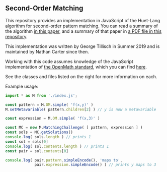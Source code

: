 
## Second-Order Matching

This repository provides an implementation in JavaScript of the Huet-Lang
algorithm for second-order pattern matching.  You can read a summary of the
algorithm [in this paper](https://dl.acm.org/doi/10.1145/1637837.1637839),
and a summary of that paper in [a PDF file in this repository](https://github.com/lurchmath/second-order-matching/blob/master/Summary%20of%20Moore%20on%20Huet-Lang.pdf).

This implementation was written by George Tillisch in Summer 2019 and is
maintained by Nathan Carter since then.

Working with this code assumes knowledge of the JavaScript implementation of
[the OpenMath standard](https://www.openmath.org/standard/om20-2019-07-01/),
which you can find [here](https://github.com/lurchmath/openmath-js).

See the classes and files listed on the right for more information on each.

Example usage:

```js
import * as M from './index.js';

const pattern = M.OM.simple( 'f(x,y)' )
M.setMetavariable( pattern.children[2] ) // y is now a metavariable

const expression = M.OM.simple( 'f(x,3)' )

const MC = new M.MatchingChallenge( [ pattern, expression ] )
const sols = MC.getSolutions()
console.log( sols.length ) // prints 1
const sol = sols[0]
console.log( sol.contents.length ) // prints 1
const pair = sol.contents[0]

console.log( pair.pattern.simpleEncode(), 'maps to',
             pair.expression.simpleEncode() ) // prints y maps to 3
```

